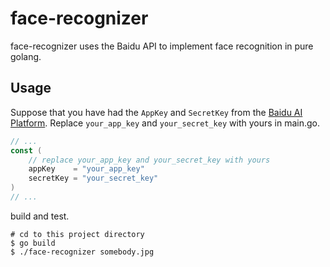 # face-recognizer
face-recognizer uses the Baidu API to implement face recognition in pure golang.

## Usage
Suppose that you have had the `AppKey` and `SecretKey` from the [Baidu AI Platform](https://ai.baidu.com). Replace `your_app_key` and `your_secret_key` with yours in main.go.
```go
// ...
const (
	// replace your_app_key and your_secret_key with yours
	appKey    = "your_app_key"
	secretKey = "your_secret_key"
)
// ...
```

build and test.
```shell
# cd to this project directory
$ go build
$ ./face-recognizer somebody.jpg
```
